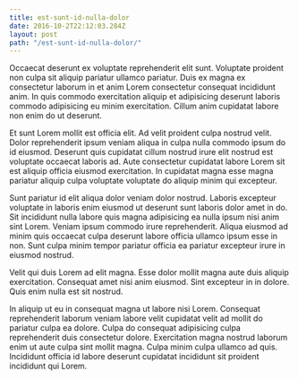 ```yaml
---
title: est-sunt-id-nulla-dolor
date: 2016-10-2T22:12:03.284Z
layout: post
path: "/est-sunt-id-nulla-dolor/"
---
```


Occaecat deserunt ex voluptate reprehenderit elit sunt. Voluptate proident non culpa sit aliquip pariatur ullamco pariatur. Duis ex magna ex consectetur laborum in et anim Lorem consectetur consequat incididunt anim. In quis commodo exercitation aliquip et adipisicing deserunt laboris commodo adipisicing eu minim exercitation. Cillum anim cupidatat labore non enim do ut deserunt.

Et sunt Lorem mollit est officia elit. Ad velit proident culpa nostrud velit. Dolor reprehenderit ipsum veniam aliqua in culpa nulla commodo ipsum do id eiusmod. Deserunt quis cupidatat cillum nostrud irure elit nostrud est voluptate occaecat laboris ad. Aute consectetur cupidatat labore Lorem sit est aliquip officia eiusmod exercitation. In cupidatat magna esse magna pariatur aliquip culpa voluptate voluptate do aliquip minim qui excepteur.

Sunt pariatur id elit aliqua dolor veniam dolor nostrud. Laboris excepteur voluptate in laboris enim eiusmod ut deserunt sunt laboris dolor amet in do. Sit incididunt nulla labore quis magna adipisicing ea nulla ipsum nisi anim sint Lorem. Veniam ipsum commodo irure reprehenderit. Aliqua eiusmod ad minim quis occaecat culpa deserunt labore officia ullamco ipsum esse in non. Sunt culpa minim tempor pariatur officia ea pariatur excepteur irure in eiusmod nostrud.

Velit qui duis Lorem ad elit magna. Esse dolor mollit magna aute duis aliquip exercitation. Consequat amet nisi anim eiusmod. Sint excepteur in in dolore. Quis enim nulla est sit nostrud.

In aliquip ut eu in consequat magna ut labore nisi Lorem. Consequat reprehenderit laborum veniam labore velit cupidatat velit ad mollit do pariatur culpa ea dolore. Culpa do consequat adipisicing culpa reprehenderit duis consectetur dolore. Exercitation magna nostrud laborum enim ut aute culpa sint mollit magna. Culpa minim culpa ullamco ad quis. Incididunt officia id labore deserunt cupidatat incididunt sit proident incididunt qui Lorem.